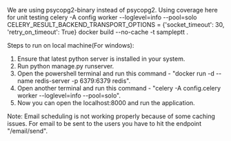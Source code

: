 We are using psycopg2-binary instead of psycopg2.
Using coverage here for unit testing
celery -A config worker --loglevel=info --pool=solo
CELERY_RESULT_BACKEND_TRANSPORT_OPTIONS = {'socket_timeout': 30, 'retry_on_timeout': True}
docker build --no-cache -t sampleptt .


Steps to run on local machine(For windows):

1. Ensure that latest python server is installed in your system.
2. Run python manage.py runserver.
3. Open the powershell terminal and run this command - "docker run -d --name redis-server -p 6379:6379 redis".
4. Open another terminal and run this command - "celery -A config.celery worker --loglevel=info --pool=solo".
5. Now you can open the localhost:8000 and run the application.

Note: Email scheduling is not working properly because of some caching issues. For email to be sent to the users 
      you have to hit the endpoint "/email/send".